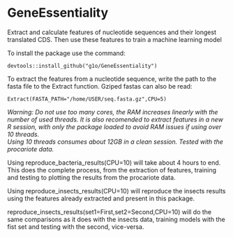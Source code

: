 # GeneEssentiality
Extract and calculate features of nucleotide sequences and their longest translated CDS. Then use these features to train a machine learning model

To install the package use the command:
```
devtools::install_github("g1o/GeneEssentiality")
```
To extract the features from a nucleotide sequence, write the path to the fasta file to the Extract function. Gziped fastas can also be read:
```
Extract(FASTA_PATH="/home/USER/seq.fasta.gz",CPU=5) 
```
*Warning: Do not use too many cores, the RAM increases linearly with the number of used threads. It is also recomended to extract features in a new R session, with only the package loaded to avoid RAM issues if using over 10 threads.  
Using 10 threads consumes about 12GB in a clean session. Tested with the procariote data.*

Using reproduce_bacteria_results(CPU=10) will take about 4 hours to end. This does the complete process, from the extraction of features, training and testing to plotting the results from the procariote data. 

Using reproduce_insects_results(CPU=10) will reproduce the insects results using the features already extracted and present in this package. 

reproduce_insects_results(set1=First,set2=Second,CPU=10) will do the same comparisons as it does with the insects data, training models with the fist set and testing with the second, vice-versa. 






